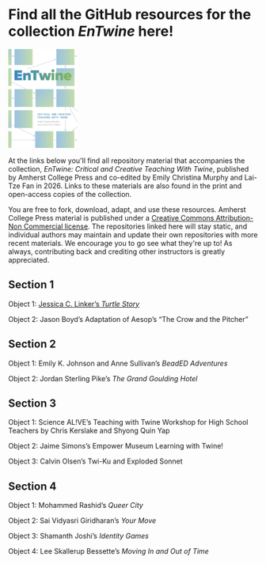 # Find all the GitHub resources for the collection _EnTwine_ here!

<img src="./Murphy_Fan_cover_final.jpg" alt="Cover image of EnTwine collection features blue and green squares on a white background. Grey arrows point from one square to another." height="200">

At the links below you'll find all repository material that accompanies the collection, _EnTwine: Critical and Creative Teaching With Twine_, published by Amherst College Press and co-edited by Emily Christina Murphy and Lai-Tze Fan in 2026. Links to these materials are also found in the print and open-access copies of the collection. 

You are free to fork, download, adapt, and use these resources. Amherst College Press material is published under a <a href="https://creativecommons.org/licenses/by-nc/4.0/">Creative Commons Attribution-Non Commercial license</a>. The repositories linked here will stay static, and individual authors may maintain and update their own repositories with more recent materials. We encourage you to go see what they're up to! As always, contributing back and crediting other instructors is greatly appreciated. 

<h2>Section 1</h2>

Object 1: <a href="https://github.com/EnTwine-Collection/Section1_JessicaLinker_TurtleStory">Jessica C. Linker’s <i>Turtle Story</i></a><br/>

Object 2: Jason Boyd’s Adaptation of Aesop’s “The Crow and the Pitcher”<br/>

<h2>Section 2</h2>

Object 1: Emily K. Johnson and Anne Sullivan’s <i>BeadED Adventures</i><br/>

Object 2: Jordan Sterling Pike’s <i>The Grand Goulding Hotel</i><br/>

<h2>Section 3</h2>

Object 1: Science AL!VE’s Teaching with Twine Workshop for High School Teachers by Chris Kerslake and Shyong Quin Yap<br/>

Object 2: Jaime Simons’s Empower Museum Learning with Twine!<br/>

Object 3: Calvin Olsen’s Twi-Ku and Exploded Sonnet

<h2>Section 4</h2>

Object 1: Mohammed Rashid’s <i>Queer City</i><br/>

Object 2: Sai Vidyasri Giridharan’s <i>Your Move</i><br/>

Object 3: Shamanth Joshi’s <i>Identity Games</i><br/>

Object 4: Lee Skallerup Bessette’s <i>Moving In and Out of Time</i>







